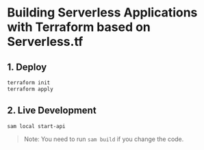 # Building Serverless Applications with Terraform based on Serverless.tf

## 1. Deploy

```bash
terraform init
terraform apply
```

## 2. Live Development

```bash
sam local start-api
```

> Note: You need to run `sam build` if you change the code.
